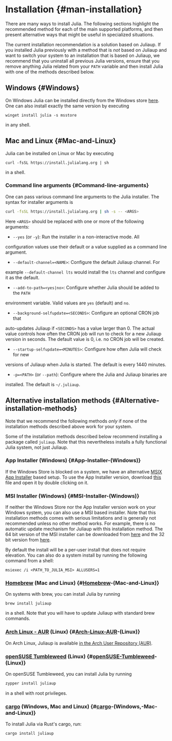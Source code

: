 
# Installation {#man-installation}

There are many ways to install Julia. The following sections highlight the recommended method for each of the main supported platforms, and then present alternative ways that might be useful in specialized situations.

The current installation recommendation is a solution based on Juliaup. If you installed Julia previously with a method that is _not_ based on Juliaup and want to switch your system to an installation that is based on Juliaup, we recommend that you uninstall all previous Julia versions, ensure that you remove anything Julia related from your `PATH` variable and then install Julia with one of the methods described below.

## Windows {#Windows}

On Windows Julia can be installed directly from the Windows store [here](https://www.microsoft.com/store/apps/9NJNWW8PVKMN). One can also install exactly the same version by executing

```
winget install julia -s msstore
```


in any shell.

## Mac and Linux {#Mac-and-Linux}

Julia can be installed on Linux or Mac by executing

```
curl -fsSL https://install.julialang.org | sh
```


in a shell.

### Command line arguments {#Command-line-arguments}

One can pass various command line arguments to the Julia installer. The syntax for installer arguments is

```bash
curl -fsSL https://install.julialang.org | sh -s -- <ARGS>
```


Here `<ARGS>` should be replaced with one or more of the following arguments:
- `--yes` (or `-y`): Run the installer in a non-interactive mode. All
  

configuration values use their default or a value supplied as a command line argument.
- `--default-channel=<NAME>`: Configure the default Juliaup channel. For
  

example `--default-channel lts` would install the `lts` channel and configure it as the default.
- `--add-to-path=<yes|no>`: Configure whether Julia should be added to the `PATH`
  

environment variable. Valid values are `yes` (default) and `no`.
- `--background-selfupdate=<SECONDS>`: Configure an optional CRON job that
  

auto-updates Juliaup if `<SECONDS>` has a value larger than 0. The actual value controls how often the CRON job will run to check for a new Juliaup version in seconds. The default value is 0, i.e. no CRON job will be created.
- `--startup-selfupdate=<MINUTES>`: Configure how often Julia will check for new
  

versions of Juliaup when Julia is started. The default is every 1440 minutes.
- `-p=<PATH>` (or `--path`): Configure where the Julia and Juliaup binaries are
  

installed. The default is `~/.juliaup`.

## Alternative installation methods {#Alternative-installation-methods}

Note that we recommend the following methods _only_ if none of the installation methods described above work for your system.

Some of the installation methods described below recommend installing a package called `juliaup`. Note that this nevertheless installs a fully functional Julia system, not just Juliaup.

### App Installer (Windows) {#App-Installer-(Windows)}

If the Windows Store is blocked on a system, we have an alternative [MSIX App Installer](https://learn.microsoft.com/en-us/windows/msix/app-installer/app-installer-file-overview) based setup. To use the App Installer version, download [this](https://install.julialang.org/Julia.appinstaller) file and open it by double clicking on it.

### MSI Installer (Windows) {#MSI-Installer-(Windows)}

If neither the Windows Store nor the App Installer version work on your Windows system, you can also use a MSI based installer. Note that this installation methods comes with serious limitations and is generally not recommended unless no other method works. For example, there is no automatic update mechanism for Juliaup with this installation method. The 64 bit version of the MSI installer can be downloaded from [here](https://install.julialang.org/Julia-x64.msi) and the 32 bit version from [here](https://install.julialang.org/Julia-x86.msi).

By default the install will be a per-user install that does not require  elevation. You can also do a system install by running the following command  from a shell:

```
msiexec /i <PATH_TO_JULIA_MSI> ALLUSERS=1
```


### [Homebrew](https://brew.sh) (Mac and Linux) {#[Homebrew](https://brew.sh)-(Mac-and-Linux)}

On systems with brew, you can install Julia by running

```
brew install juliaup
```


in a shell. Note that you will have to update Juliaup with standard brew commands.

### [Arch Linux - AUR](https://aur.archlinux.org/packages/juliaup/) (Linux) {#[Arch-Linux-AUR](https://aur.archlinux.org/packages/juliaup/)-(Linux)}

On Arch Linux, Juliaup is available [in the Arch User Repository (AUR)](https://aur.archlinux.org/packages/juliaup/).

### [openSUSE Tumbleweed](https://get.opensuse.org/tumbleweed/) (Linux) {#[openSUSE-Tumbleweed](https://get.opensuse.org/tumbleweed/)-(Linux)}

On openSUSE Tumbleweed, you can install Julia by running

```sh
zypper install juliaup
```


in a shell with root privileges.

### [cargo](https://crates.io/crates/juliaup/) (Windows, Mac and Linux) {#[cargo](https://crates.io/crates/juliaup/)-(Windows,-Mac-and-Linux)}

To install Julia via Rust&#39;s cargo, run:

```sh
cargo install juliaup
```

